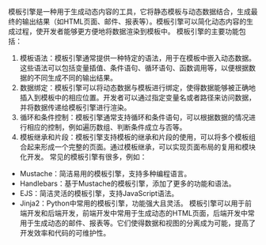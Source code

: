 模板引擎是一种用于生成动态内容的工具，它将静态模板与动态数据结合，生成最终的输出结果（如HTML页面、邮件、报表等）。模板引擎可以简化动态内容的生成过程，使开发者能够更方便地将数据渲染到模板中。
模板引擎的主要功能包括：
1. 模板语法：模板引擎通常提供一种特定的语法，用于在模板中嵌入动态数据。这些语法可以包括变量插值、条件语句、循环语句、函数调用等，以便根据数据的不同生成不同的输出结果。
2. 数据绑定：模板引擎可以将动态数据与模板进行绑定，使得数据能够被正确地插入到模板中的相应位置。开发者可以通过指定变量名或者路径来访问数据，并将数据传递给模板引擎进行渲染。
3. 循环和条件控制：模板引擎通常支持循环和条件语句，可以根据数据的情况进行相应的控制，例如遍历数组、判断条件成立与否等。
4. 模板继承和片段：模板引擎支持模板的继承和片段的使用，可以将多个模板组合起来形成一个完整的页面。通过模板继承，可以实现页面布局的复用和模块化开发。
常见的模板引擎有很多，例如：
- Mustache：简洁易用的模板引擎，支持多种编程语言。
- Handlebars：基于Mustache的模板引擎，添加了更多的功能和语法。
- EJS：简洁灵活的模板引擎，支持JavaScript语法。
- Jinja2：Python中常用的模板引擎，功能强大且灵活。
模板引擎可以用于前端开发和后端开发，前端开发中常用于生成动态的HTML页面，后端开发中常用于生成动态的邮件、报表等。它们使得数据和视图的分离成为可能，提高了开发效率和代码的可维护性。
